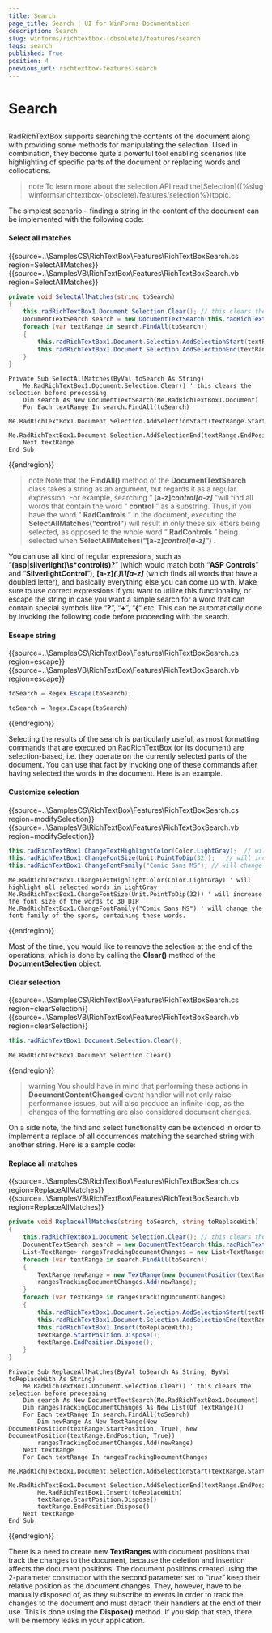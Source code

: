 ```yaml
---
title: Search
page_title: Search | UI for WinForms Documentation
description: Search
slug: winforms/richtextbox-(obsolete)/features/search
tags: search
published: True
position: 4
previous_url: richtextbox-features-search
---
```


# Search



## 

RadRichTextBox supports searching the contents of the document along with providing some methods for manipulating the selection. Used in combination, they become quite a powerful tool enabling scenarios like highlighting of specific parts of the document or replacing words and collocations.

>note To learn more about the selection API read the[Selection]({%slug winforms/richtextbox-(obsolete)/features/selection%})topic.
>

The simplest scenario – finding a string in the content of the document can be implemented with the following code:

#### Select all matches

{{source=..\SamplesCS\RichTextBox\Features\RichTextBoxSearch.cs region=SelectAllMatches}} 
{{source=..\SamplesVB\RichTextBox\Features\RichTextBoxSearch.vb region=SelectAllMatches}} 

````C#
private void SelectAllMatches(string toSearch)
{
    this.radRichTextBox1.Document.Selection.Clear(); // this clears the selection before processing
    DocumentTextSearch search = new DocumentTextSearch(this.radRichTextBox1.Document);
    foreach (var textRange in search.FindAll(toSearch))
    {
        this.radRichTextBox1.Document.Selection.AddSelectionStart(textRange.StartPosition);
        this.radRichTextBox1.Document.Selection.AddSelectionEnd(textRange.EndPosition);
    }
}

````
````VB.NET
Private Sub SelectAllMatches(ByVal toSearch As String)
    Me.RadRichTextBox1.Document.Selection.Clear() ' this clears the selection before processing
    Dim search As New DocumentTextSearch(Me.RadRichTextBox1.Document)
    For Each textRange In search.FindAll(toSearch)
        Me.RadRichTextBox1.Document.Selection.AddSelectionStart(textRange.StartPosition)
        Me.RadRichTextBox1.Document.Selection.AddSelectionEnd(textRange.EndPosition)
    Next textRange
End Sub

````

{{endregion}}

>note Note that the __FindAll()__ method of the __DocumentTextSearch__ class takes a string as an argument, but regards it as a regular expression. For example, searching “ __[a-z]*control[a-z]*__ ”will find all words that contain the word “ __control__ ” as a substring. Thus, if you have the word “ __RadControls__ ” in the document, executing the __SelectAllMatches(“control”)__ will result in only these six letters being selected, as opposed to the whole word “ __RadControls__ ” being selected when __SelectAllMatches(“[a-z]*control[a-z]*”)__ .
>

You can use all kind of regular expressions, such as “__(asp|silverlight)\s*control(s)?__” (which would match both “__ASP Controls__” and “__SilverlightControl__”), __[a-z]*(.)\1[a-z]*__ (which finds all words that have a doubled letter), and basically everything else you can come up with. Make sure to use correct expressions if you want to utilize this functionality, or escape the string in case you want a simple search for a word that can contain special symbols like “__?__”, “__+__”, “__{__“ etc. This can be automatically done by invoking the following code before proceeding with the search.

#### Escape string

{{source=..\SamplesCS\RichTextBox\Features\RichTextBoxSearch.cs region=escape}} 
{{source=..\SamplesVB\RichTextBox\Features\RichTextBoxSearch.vb region=escape}} 

````C#
toSearch = Regex.Escape(toSearch);

````
````VB.NET
toSearch = Regex.Escape(toSearch)

````

{{endregion}}

Selecting the results of the search is particularly useful, as most formatting commands that are executed on RadRichTextBox (or its document) are selection-based, i.e. they operate on the currently selected parts of the document. You can use that fact by invoking one of these commands after having selected the words in the document. Here is an example.

#### Customize selection

{{source=..\SamplesCS\RichTextBox\Features\RichTextBoxSearch.cs region=modifySelection}} 
{{source=..\SamplesVB\RichTextBox\Features\RichTextBoxSearch.vb region=modifySelection}} 

````C#
this.radRichTextBox1.ChangeTextHighlightColor(Color.LightGray);  // will highlight all selected words in LightGray
this.radRichTextBox1.ChangeFontSize(Unit.PointToDip(32));   // will increase the font size of the words to 30 DIP
this.radRichTextBox1.ChangeFontFamily("Comic Sans MS"); // will change the font family of the spans, containing these words.

````
````VB.NET
Me.RadRichTextBox1.ChangeTextHighlightColor(Color.LightGray) ' will highlight all selected words in LightGray
Me.RadRichTextBox1.ChangeFontSize(Unit.PointToDip(32)) ' will increase the font size of the words to 30 DIP
Me.RadRichTextBox1.ChangeFontFamily("Comic Sans MS") ' will change the font family of the spans, containing these words.

````

{{endregion}}

Most of the time, you would like to remove the selection at the end of the operations, which is done by calling the __Clear()__ method of the __DocumentSelection__ object.

#### Clear selection

{{source=..\SamplesCS\RichTextBox\Features\RichTextBoxSearch.cs region=clearSelection}} 
{{source=..\SamplesVB\RichTextBox\Features\RichTextBoxSearch.vb region=clearSelection}} 

````C#
this.radRichTextBox1.Document.Selection.Clear();

````
````VB.NET
Me.RadRichTextBox1.Document.Selection.Clear()

````

{{endregion}}

>warning You should have in mind that performing these actions in __DocumentContentChanged__ event handler will not only raise performance issues, but will also produce an infinite loop, as the changes of the formatting are also considered document changes.
>

On a side note, the find and select functionality can be extended in order to implement a replace of all occurrences matching the searched string with another string. Here is a sample code:

#### Replace all matches

{{source=..\SamplesCS\RichTextBox\Features\RichTextBoxSearch.cs region=ReplaceAllMatches}} 
{{source=..\SamplesVB\RichTextBox\Features\RichTextBoxSearch.vb region=ReplaceAllMatches}} 

````C#
private void ReplaceAllMatches(string toSearch, string toReplaceWith)
{
    this.radRichTextBox1.Document.Selection.Clear(); // this clears the selection before processing
    DocumentTextSearch search = new DocumentTextSearch(this.radRichTextBox1.Document);
    List<TextRange> rangesTrackingDocumentChanges = new List<TextRange>();
    foreach (var textRange in search.FindAll(toSearch))
    {
        TextRange newRange = new TextRange(new DocumentPosition(textRange.StartPosition, true), new DocumentPosition(textRange.EndPosition, true));
        rangesTrackingDocumentChanges.Add(newRange);
    }
    foreach (var textRange in rangesTrackingDocumentChanges)
    {
        this.radRichTextBox1.Document.Selection.AddSelectionStart(textRange.StartPosition);
        this.radRichTextBox1.Document.Selection.AddSelectionEnd(textRange.EndPosition);
        this.radRichTextBox1.Insert(toReplaceWith);
        textRange.StartPosition.Dispose();
        textRange.EndPosition.Dispose();
    }
}

````
````VB.NET
Private Sub ReplaceAllMatches(ByVal toSearch As String, ByVal toReplaceWith As String)
    Me.RadRichTextBox1.Document.Selection.Clear() ' this clears the selection before processing
    Dim search As New DocumentTextSearch(Me.RadRichTextBox1.Document)
    Dim rangesTrackingDocumentChanges As New List(Of TextRange)()
    For Each textRange In search.FindAll(toSearch)
        Dim newRange As New TextRange(New DocumentPosition(textRange.StartPosition, True), New DocumentPosition(textRange.EndPosition, True))
        rangesTrackingDocumentChanges.Add(newRange)
    Next textRange
    For Each textRange In rangesTrackingDocumentChanges
        Me.RadRichTextBox1.Document.Selection.AddSelectionStart(textRange.StartPosition)
        Me.RadRichTextBox1.Document.Selection.AddSelectionEnd(textRange.EndPosition)
        Me.RadRichTextBox1.Insert(toReplaceWith)
        textRange.StartPosition.Dispose()
        textRange.EndPosition.Dispose()
    Next textRange
End Sub

````

{{endregion}}

There is a need to create new __TextRanges__ with document positions that track the changes to the document, because the deletion and insertion affects the document positions. The document positions created using the 2-parameter constructor with the second parameter set to “*true*” keep their relative position as the document changes. They, however, have to be manually disposed of, as they subscribe to events in order to track the changes to the document and must detach their handlers at the end of their use. This is done using the __Dispose()__ method. If you skip that step, there will be memory leaks in your application.